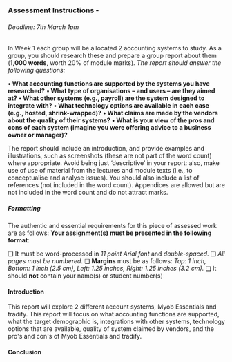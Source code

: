 
### Assessment Instructions - 

###### Deadline: 7th March 1pm


In Week 1 each group will be allocated 2 accounting systems to study. As a group, you should research these and prepare a group report about them (**1,000 words**, worth 20% of module marks). *The report should answer the following questions:* 

**• What accounting functions are supported by the systems you have researched?**
**• What type of organisations – and users – are they aimed at?**
**• What other systems (e.g., payroll) are the system designed to integrate with?**
**• What technology options are available in each case (e.g., hosted, shrink-wrapped)?**
**• What claims are made by the vendors about the quality of their systems?**
**• What is your view of the pros and cons of each system (imagine you were offering advice to a business owner or manager)?** 

The report should include an introduction, and provide examples and illustrations, such as screenshots (these are not part of the word count) where appropriate. Avoid being just ‘descriptive’ in your report: also, make use of use of material from the lectures and module texts (i.e., to conceptualise and analyse issues). You should also include a list of references (not included in the word count). Appendices are allowed but are not included in the word count and do not attract marks.

##### Formatting

The authentic and essential requirements for this piece of assessed work are as follows: **Your assignment(s) must be presented in the following format**: 

❑ It must be word-processed in *11 point Arial font* and *double-spaced*.
❑ *All pages must be numbered*.
❑ **Margins** must be as follows: *Top: 1 inch, Bottom: 1 inch (2.5 cm), Left: 1.25 inches, Right: 1.25 inches (3.2 cm).* 
❑ It should **not** contain your name(s) or student number(s)

#### Introduction
This report will explore 2 different account systems, Myob Essentials and tradify. This report will focus on what accounting functions are supported, what the target demographic is, integrations with other systems, technology options that are available, quality of system claimed by vendors, and the pro's and con's of Myob Essentials and tradify. 


#### Conclusion 


